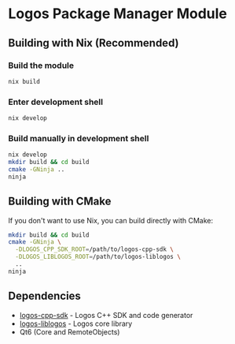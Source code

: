 # Logos Package Manager Module

## Building with Nix (Recommended)

### Build the module
```bash
nix build
```

### Enter development shell
```bash
nix develop
```

### Build manually in development shell
```bash
nix develop
mkdir build && cd build
cmake -GNinja ..
ninja
```

## Building with CMake

If you don't want to use Nix, you can build directly with CMake:

```bash
mkdir build && cd build
cmake -GNinja \
  -DLOGOS_CPP_SDK_ROOT=/path/to/logos-cpp-sdk \
  -DLOGOS_LIBLOGOS_ROOT=/path/to/logos-liblogos \
  ..
ninja
```

## Dependencies

- [logos-cpp-sdk](https://github.com/logos-co/logos-cpp-sdk) - Logos C++ SDK and code generator
- [logos-liblogos](https://github.com/logos-co/logos-liblogos) - Logos core library
- Qt6 (Core and RemoteObjects)
